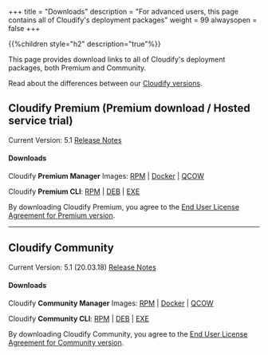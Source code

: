 +++
title = "Downloads"
description = "For advanced users, this page contains all of Cloudify's deployment packages"
weight = 99
alwaysopen = false
+++

{{%children style="h2" description="true"%}}

This page provides download links to all of Cloudify's deployment packages, both Premium and Community.

Read about the differences between our [Cloudify versions](https://cloudify.co/download).




## Cloudify Premium (Premium download / Hosted service trial)

Current Version: 5.1       [Release Notes](https://cloudify.co/release-notes-5-1-2020/)

#### Downloads

Cloudify **Premium Manager** Images:  [RPM](https://repository.cloudifysource.org/cloudify/5.1.0/ga-release/cloudify-manager-install-5.1.0ga.rpm)	|	[Docker](https://repository.cloudifysource.org/cloudify/5.1.0/ga-release/cloudify-manager-aio-docker-5.1.0ga.tar)	|	[QCOW](https://repository.cloudifysource.org/cloudify/5.1.0/ga-release/cloudify-manager-5.1.0ga.qcow2)

Cloudify **Premium CLI**: [RPM](https://repository.cloudifysource.org/cloudify/5.1.0/ga-release/cloudify-cli-5.1.0-ga.el7.x86_64.rpm)	|	[DEB](https://repository.cloudifysource.org/cloudify/5.1.0/ga-release/cloudify-cli_5.1.0-ga_amd64.deb)	|	[EXE](https://repository.cloudifysource.org/cloudify/5.1.0/ga-release/cloudify-windows-cli_5.1.0-ga.exe)

By downloading Cloudify Premium, you agree to the [End User License Agreement for Premium version](https://cloudify.co/license).

---


## Cloudify Community

Current Version: 5.1  (20.03.18)       [Release Notes](https://cloudify.co/release-notes-5-1-2020/)

#### Downloads

Cloudify **Community Manager** Images:  [RPM](https://repository.cloudifysource.org/cloudify/20.03.18/release/cloudify-manager-install-20.03.18-community.x86_64.rpm)	|	[Docker](https://repository.cloudifysource.org/cloudify/20.03.18/release/cloudify-manager-aio-docker-20.03.18.tar)	|	[QCOW](https://repository.cloudifysource.org/cloudify/20.03.18/community-release/cloudify-manager-community-20.03.18.qcow2)

Cloudify **Community CLI**: [RPM](https://repository.cloudifysource.org/cloudify/5.1.0/ga-release/cloudify-cli-5.1.0-ga.el7.x86_64.rpm)	|	[DEB](https://repository.cloudifysource.org/cloudify/5.1.0/ga-release/cloudify-cli_5.1.0-ga_amd64.deb)	|	[EXE](https://repository.cloudifysource.org/cloudify/5.1.0/ga-release/cloudify-windows-cli_5.1.0-ga.exe)

By downloading Cloudify Community, you agree to the [End User License Agreement for Community version](https://cloudify.co/license-community).
